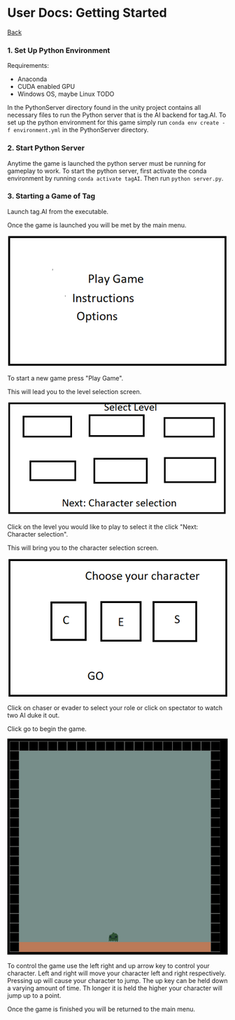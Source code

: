 # User Docs: Getting Started

[Back](index.md)

### 1. Set Up Python Environment

Requirements: 

- Anaconda
- CUDA enabled GPU
- Windows OS, maybe Linux TODO

In the PythonServer directory found in the unity project contains all necessary files to run the Python server that is the AI backend for tag.AI. To set up the python environment for this game simply run `conda env create -f environment.yml` in the PythonServer directory. 

### 2. Start Python Server

Anytime the game is launched the python server must be running for gameplay to work. To start the python server, first activate the conda environment by running `conda activate tagAI`. Then run `python server.py`.

### 3. Starting a Game of Tag

Launch tag.AI from the executable.

Once the game is launched you will be met by the main menu.

![main_menu](images/main_menu.png)

To start a new game press "Play Game".

This will lead you to the level selection screen.

![level_select](images/level_select.png)



Click on the level you would like to play to select it the click "Next: Character selection".

This will bring you to the character selection screen.

![character_selection](images/character_selection.png)

Click on chaser or evader to select your role or click on spectator to watch two AI duke it out.

Click go to begin the game.

![sample_game](images/sample_game.png)

To control the game use the left right and up arrow key to control your character. Left and right will move your character left and right respectively. Pressing up will cause your character to jump. The up key can be held down a varying amount of time. Th longer it is held the higher your character will jump up to a point. 

 Once the game is finished you will be returned to the main menu.
